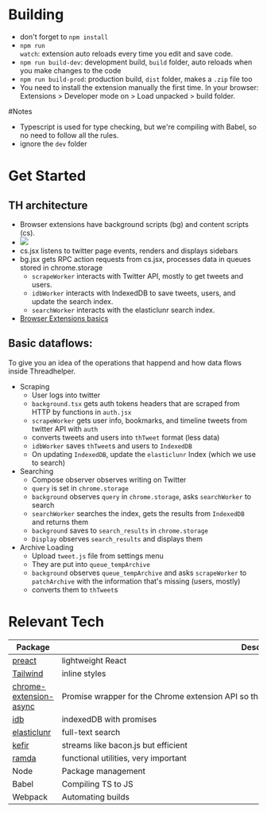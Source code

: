 # Building

- don't forget to `npm install`
- `npm run watch`: extension auto reloads every time you edit and save code.
- `npm run build-dev`: development build, `build` folder, auto reloads when you make changes to the code
- `npm run build-prod`: production build, `dist` folder, makes a `.zip` file too
- You need to install the extension manually the first time. In your browser: Extensions > Developer mode on > Load unpacked > build folder.

#Notes

- Typescript is used for type checking, but we're compiling with Babel, so no need to follow all the rules.
- ignore the `dev` folder

# Get Started

## TH architecture

- Browser extensions have background scripts (bg) and content scripts (cs).
- ![](https://firebasestorage.googleapis.com/v0/b/firescript-577a2.appspot.com/o/imgs%2Fapp%2Fxiqo%2FZXKdz1png0.png?alt=media&token=53740a6e-4477-4e6a-9c06-de5bd2c2d945)
- cs.jsx listens to twitter page events, renders and displays sidebars
- bg.jsx gets RPC action requests from cs.jsx, processes data in queues stored in chrome.storage
  - `scrapeWorker` interacts with Twitter API, mostly to get tweets and users.
  - `idbWorker` interacts with IndexedDB to save tweets, users, and update the search index.
  - `searchWorker` interacts with the elasticlunr search index.
- [Browser Extensions basics](https://developer.mozilla.org/en-US/docs/Mozilla/Add-ons/WebExtensions)

## Basic dataflows:

To give you an idea of the operations that happend and how data flows inside Threadhelper.

- Scraping
  - User logs into twitter
  - `background.tsx` gets auth tokens headers that are scraped from HTTP by functions in `auth.jsx`
  - `scrapeWorker` gets user info, bookmarks, and timeline tweets from twitter API with `auth`
  - converts tweets and users into `thTweet` format (less data)
  - `idbWorker` saves `thTweet`s and users to `IndexedDB`
  - On updating `IndexedDB`, update the `elasticlunr` Index (which we use to search)
- Searching
  - Compose observer observes writing on Twitter
  - `query` is set in `chrome.storage`
  - `background` observes `query` in `chrome.storage`, asks `searchWorker` to search
  - `searchWorker` searches the index, gets the results from `IndexedDB` and returns them
  - `background` saves to `search_results` in `chrome.storage`
  - `Display` observes `search_results` and displays them
- Archive Loading
  - Upload `tweet.js` file from settings menu
  - They are put into `queue_tempArchive`
  - `background` observes `queue_tempArchive` and asks `scrapeWorker` to `patchArchive` with the information that's missing (users, mostly)
  - converts them to `thTweet`s

# Relevant Tech

| Package                                                                              | Description                                                                                                |
| ------------------------------------------------------------------------------------ | ---------------------------------------------------------------------------------------------------------- |
| [preact](https://preactjs.com/)                                                      | lightweight React                                                                                          |
| [Tailwind](https://tailwindcss.com/)                                                 | inline styles                                                                                              |
| [chrome-extension-async](https://github.com/KeithHenry/chromeExtensionAsync#readme)  | Promise wrapper for the Chrome extension API so that it can be used with async/await rather than callbacks |
| [idb](https://github.com/jakearchibald/idb)                                          | indexedDB with promises                                                                                    |
| [elasticlunr](http://elasticlunr.com/)                                               | full-text search                                                                                           |
| [kefir](https://kefirjs.github.io/kefir/)                                            | streams like bacon.js but efficient                                                                        |
| [ramda](https://ramdajs.com/)                                                        | functional utilities, very important                                                                       |
| Node                                                                                 | Package management                                                                                         |
| Babel                                                                                | Compiling TS to JS                                                                                         |
| Webpack                                                                              | Automating builds                                                                                          |
